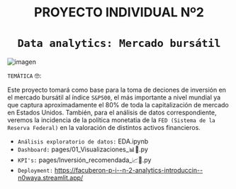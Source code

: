 # <h1 align=center> **PROYECTO INDIVIDUAL Nº2** </h1>
# <h1 align=center>**`Data analytics: Mercado bursátil`**
![imagen](https://pqs.pe/wp-content/uploads/2021/02/mercado-bursatil-que-es-elementos.jpg)

``TEMÁTICA`` :nerd_face::

Este proyecto tomará como base para la toma de deciones de inversión en el mercado bursátil al índice `S&P500`, el más importante a nivel mundial ya que captura aproximadamente el 80% de toda la capitalización de mercado en Estados Unidos. 
 También, para el análisis de datos correspondiente, veremos la incidencia de la política monetatia de la `FED (Sistema de la Reserva Federal)` en la valoración de distintos activos financieros.

* `Análisis exploratorio de datos:`   EDA.ipynb
* `Dashboard:`   pages/01_Visualizaciones_📊🔎.py
* `KPI's:`   pages/Inversión_recomendada_📈💸.py
* `Deployment:`   https://facuberon-p-i--n-2-analytics-introduccin--n0waya.streamlit.app/

